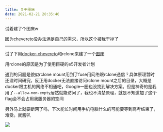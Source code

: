 ```yaml
---
title: 关于图床
date: 2021-02-21 20:35:46
---
```


试着建了个图床w

<!-- more -->

因为chevereto没办法满足自己的需求，所以这个被我干掉了  

---  

试了下用[docker-chevereto](https://github.com/linuxserver/docker-chevereto)和rclone来建了一个[图床](https://img.anillc.cn)  

用rclone的原因是为了使用巨硬的e5开发者计划  

遇到的问题是貌似rclone mount用到了fuse用网络跟rclone通信？具体原理暂时还没时间研究，反正用docker无法直接访问rclone mount之后的目录，大概是docker跟主机的网络不相通吧，Google一圈也没找到解决方案。但是神奇的是我用了`--allow-non-empty`居然就能访问了，我也不清楚原理，就是不知道加了这个flag会不会占用我服务器的空间  

另外马上就要断网了呜，下次能长时间用手机电脑什么的可能要等到高考结束了，难受。就酱叭  

![](/img/1.gif)

